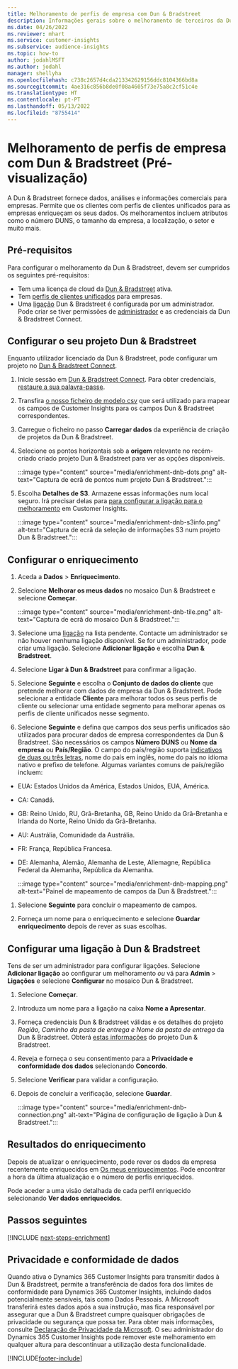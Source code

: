 ```yaml
---
title: Melhoramento de perfis de empresa com Dun & Bradstreet
description: Informações gerais sobre o melhoramento de terceiros da Dun & Bradstreet
ms.date: 04/26/2022
ms.reviewer: mhart
ms.service: customer-insights
ms.subservice: audience-insights
ms.topic: how-to
author: jodahlMSFT
ms.author: jodahl
manager: shellyha
ms.openlocfilehash: c738c2657d4cda213342629156ddc8104366bd8a
ms.sourcegitcommit: 4ae316c856b8de0f08a4605f73e75a8c2cf51c4e
ms.translationtype: HT
ms.contentlocale: pt-PT
ms.lasthandoff: 05/13/2022
ms.locfileid: "8755414"
---
```

# <a name="enrichment-of-company-profiles-with-dun--bradstreet-preview"></a>Melhoramento de perfis de empresa com Dun & Bradstreet (Pré-visualização)

A Dun & Bradstreet fornece dados, análises e informações comerciais para empresas. Permite que os clientes com perfis de clientes unificados para as empresas enriqueçam os seus dados. Os melhoramentos incluem atributos como o número DUNS, o tamanho da empresa, a localização, o setor e muito mais.

## <a name="prerequisites"></a>Pré-requisitos

Para configurar o melhoramento da Dun & Bradstreet, devem ser cumpridos os seguintes pré-requisitos:

- Tem uma licença de cloud da [Dun & Bradstreet](https://www.dnb.com/marketing/media/give-your-data-a-boost.html?source=microsoft_audience_insights) ativa.
- Tem [perfis de clientes unificados](customer-profiles.md) para empresas.
- Uma [ligação](connections.md) Dun & Bradstreet é configurada por um administrador. Pode criar se tiver permissões de [administrador](permissions.md#admin) e as credenciais da Dun & Bradstreet Connect.

## <a name="setting-up-your-dun--bradstreet-project"></a>Configurar o seu projeto Dun & Bradstreet

Enquanto utilizador licenciado da Dun & Bradstreet, pode configurar um projeto no [Dun & Bradstreet Connect](https://connect.dnb.com?lead_source=microsoft_audienceinsights).


1. Inicie sessão em [Dun & Bradstreet Connect](https://connect.dnb.com?lead_source=microsoft_audienceinsights). Para obter credenciais, [restaure a sua palavra-passe](https://sso.dnb.com/signin/forgot-password?lead_source=microsoft_audienceinsights).

1. Transfira [o nosso ficheiro de modelo csv](https://c360devenrichment.blob.core.windows.net/mapping/DnBCIdatamapping.csv) que será utilizado para mapear os campos de Customer Insights para os campos Dun & Bradstreet correspondentes.

1. Carregue o ficheiro no passo **Carregar dados** da experiência de criação de projetos da Dun & Bradstreet.

1. Selecione os pontos horizontais sob a **origem** relevante no recém-criado criado projeto Dun & Bradstreet para ver as opções disponíveis.

   :::image type="content" source="media/enrichment-dnb-dots.png" alt-text="Captura de ecrã de pontos num projeto Dun & Bradstreet.":::

1. Escolha **Detalhes de S3**. Armazene essas informações num local seguro. Irá precisar delas para [para configurar a ligação para o melhoramento](#configure-a-connection-for-dun--bradstreet) em Customer Insights.

   :::image type="content" source="media/enrichment-dnb-s3info.png" alt-text="Captura de ecrã da seleção de informações S3 num projeto Dun & Bradstreet.":::

## <a name="configure-the-enrichment"></a>Configurar o enriquecimento

1. Aceda a **Dados** > **Enriquecimento**.

1. Selecione **Melhorar os meus dados** no mosaico Dun & Bradstreet e selecione **Começar**.

   :::image type="content" source="media/enrichment-dnb-tile.png" alt-text="Captura de ecrã do mosaico Dun & Bradstreet.":::

1. Selecione uma [ligação](connections.md) na lista pendente. Contacte um administrador se não houver nenhuma ligação disponível. Se for um administrador, pode criar uma ligação. Selecione **Adicionar ligação** e escolha **Dun & Bradstreet**.

1. Selecione **Ligar à Dun & Bradstreet** para confirmar a ligação.

1. Selecione **Seguinte** e escolha o **Conjunto de dados do cliente** que pretende melhorar com dados de empresa da Dun & Bradstreet. Pode selecionar a entidade **Cliente** para melhorar todos os seus perfis de cliente ou selecionar uma entidade segmento para melhorar apenas os perfis de cliente unificados nesse segmento.

1. Selecione **Seguinte** e defina que campos dos seus perfis unificados são utilizados para procurar dados de empresa correspondentes da Dun & Bradstreet. São necessários os campos **Número DUNS** ou **Nome da empresa** ou **País/Região**. O campo do país/região suporta [indicativos de duas ou três letras](https://www.iso.org/iso-3166-country-codes.html), nome do país em inglês, nome do país no idioma nativo e prefixo de telefone. Algumas variantes comuns de país/região incluem:

- EUA: Estados Unidos da América, Estados Unidos, EUA, América.
- CA: Canadá.
- GB: Reino Unido, RU, Grã-Bretanha, GB, Reino Unido da Grã-Bretanha e Irlanda do Norte, Reino Unido da Grã-Bretanha.
- AU: Austrália, Comunidade da Austrália.
- FR: França, República Francesa.
- DE: Alemanha, Alemão, Alemanha de Leste, Allemagne, República Federal da Alemanha, República da Alemanha.

   :::image type="content" source="media/enrichment-dnb-mapping.png" alt-text="Painel de mapeamento de campos da Dun & Bradstreet.":::

1. Selecione **Seguinte** para concluir o mapeamento de campos.

1. Forneça um nome para o enriquecimento e selecione **Guardar enriquecimento** depois de rever as suas escolhas.

## <a name="configure-a-connection-for-dun--bradstreet"></a>Configurar uma ligação à Dun & Bradstreet

Tens de ser um administrador para configurar ligações. Selecione **Adicionar ligação** ao configurar um melhoramento *ou* vá para **Admin** > **Ligações** e selecione **Configurar** no mosaico Dun & Bradstreet.

1. Selecione **Começar**.

1. Introduza um nome para a ligação na caixa **Nome a Apresentar**.

1. Forneça credenciais Dun & Bradstreet válidas e os detalhes do projeto *Região, Caminho da pasta de entrega e Nome da pasta de entrega* da Dun & Bradstreet. Obterá [estas informações](#setting-up-your-dun--bradstreet-project) do projeto Dun & Bradstreet.

1. Reveja e forneça o seu consentimento para a **Privacidade e conformidade dos dados** selecionando **Concordo**.

1. Selecione **Verificar** para validar a configuração.

1. Depois de concluir a verificação, selecione **Guardar**.

   :::image type="content" source="media/enrichment-dnb-connection.png" alt-text="Página de configuração de ligação à Dun & Bradstreet.":::

## <a name="enrichment-results"></a>Resultados do enriquecimento

Depois de atualizar o enriquecimento, pode rever os dados da empresa recentemente enriquecidos em [Os meus enriquecimentos](enrichment-hub.md). Pode encontrar a hora da última atualização e o número de perfis enriquecidos.

Pode aceder a uma visão detalhada de cada perfil enriquecido selecionando **Ver dados enriquecidos**.

## <a name="next-steps"></a>Passos seguintes

[!INCLUDE [next-steps-enrichment](includes/next-steps-enrichment.md)]

## <a name="data-privacy-and-compliance"></a>Privacidade e conformidade de dados

Quando ativa o Dynamics 365 Customer Insights para transmitir dados à Dun & Bradstreet, permite a transferência de dados fora dos limites de conformidade para Dynamics 365 Customer Insights, incluindo dados potencialmente sensíveis, tais como Dados Pessoais. A Microsoft transferirá estes dados após a sua instrução, mas fica responsável por assegurar que a Dun & Bradstreet cumpre quaisquer obrigações de privacidade ou segurança que possa ter. Para obter mais informações, consulte [Declaração de Privacidade da Microsoft](https://go.microsoft.com/fwlink/?linkid=396732).
O seu administrador do Dynamics 365 Customer Insights pode remover este melhoramento em qualquer altura para descontinuar a utilização desta funcionalidade.

[!INCLUDE[footer-include](includes/footer-banner.md)]
